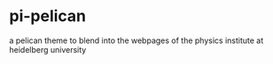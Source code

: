 # pi-pelican
a pelican theme to blend into the webpages of the physics institute at heidelberg university
